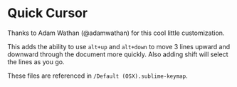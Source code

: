 # Quick Cursor

Thanks to Adam Wathan (@adamwathan) for this cool little customization.

This adds the ability to use `alt+up` and `alt+down` to move 3 lines upward and downward through the document more quickly. Also adding shift will select the lines as you go.

These files are referenced in `/Default (OSX).sublime-keymap`.
